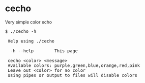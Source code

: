 # cecho
Very simple color echo

<pre>
$ ./cecho -h

 Help using ./cecho

  -h --help        This page

 cecho &lt;color> &lt;message>
 Available colors: purple,green,blue,orange,red,pink
 Leave out &lt;color> for no color
 Using pipes or output to files will disable colors
</pre>
